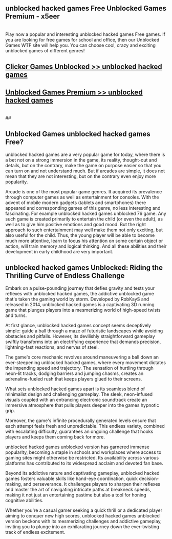 ## unblocked hacked games Free Unblocked Games Premium - x5eer <br>
<br>
Play now a popular and interesting unblocked hacked games Free games. If you are looking for free games for school and office, then our Unblocked Games WTF site will help you. You can choose cool, crazy and exciting unblocked games of different genres!


##  [Clicker Games Unblocked >> unblocked hacked games](http://freeplayer.one?title=unblocked_hacked_games&ref=05)

##  [Unblocked Games Premium >> unblocked hacked games](http://freeplayer.one?title=unblocked_hacked_games&ref=05)
  <br>
  ##



## Unblocked Games unblocked hacked games Free?

unblocked hacked games are a very popular game for today, where there is a bet not on a strong immersion in the game, its reality, thought-out and details, but on the contrary, make the game on purpose easier so that you can turn on and not understand much. But if arcades are simple, it does not mean that they are not interesting, but on the contrary even enjoy more popularity.

Arcade is one of the most popular game genres. It acquired its prevalence through computer games as well as entertainment for consoles. With the advent of mobile modern gadgets (tablets and smartphones) there appeared and corresponding games of this genre, no less interesting and fascinating. For example unblocked hacked games unblocked 76 game. Any such game is created primarily to entertain the child (or even the adult), as well as to give him positive emotions and good mood. But the right approach to such entertainment may well make them not only exciting, but also useful for the child. Thus, the young player will be able to become much more attentive, learn to focus his attention on some certain object or action, will train memory and logical thinking. And all these abilities and their development in early childhood are very important.

##  unblocked hacked games Unblocked: Riding the Thrilling Curve of Endless Challenge

Embark on a pulse-pounding journey that defies gravity and tests your reflexes with unblocked hacked games, the addictive unblocked game that's taken the gaming world by storm. Developed by RobKayS and released in 2014, unblocked hacked games is a captivating 3D running game that plunges players into a mesmerizing world of high-speed twists and turns.

At first glance, unblocked hacked games concept seems deceptively simple: guide a ball through a maze of futuristic landscapes while avoiding obstacles and pitfalls. However, its devilishly straightforward gameplay swiftly transforms into an electrifying experience that demands precision, lightning-fast reactions, and nerves of steel.

The game's core mechanic revolves around maneuvering a ball down an ever-steepening unblocked hacked games, where every movement dictates the impending speed and trajectory. The sensation of hurtling through neon-lit tracks, dodging barriers and jumping chasms, creates an adrenaline-fueled rush that keeps players glued to their screens.

What sets unblocked hacked games apart is its seamless blend of minimalist design and challenging gameplay. The sleek, neon-infused visuals coupled with an entrancing electronic soundtrack create an immersive atmosphere that pulls players deeper into the games hypnotic grip.

Moreover, the game's infinite procedurally generated levels ensure that each attempt feels fresh and unpredictable. This endless variety, combined with escalating difficulty, guarantees an ongoing challenge that hooks players and keeps them coming back for more.

unblocked hacked games unblocked version has garnered immense popularity, becoming a staple in schools and workplaces where access to gaming sites might otherwise be restricted. Its availability across various platforms has contributed to its widespread acclaim and devoted fan base.

Beyond its addictive nature and captivating gameplay, unblocked hacked games fosters valuable skills like hand-eye coordination, quick decision-making, and perseverance. It challenges players to sharpen their reflexes and master the art of navigating intricate paths at breakneck speeds, making it not just an entertaining pastime but also a tool for honing cognitive abilities.

Whether you're a casual gamer seeking a quick thrill or a dedicated player aiming to conquer new high scores, unblocked hacked games unblocked version beckons with its mesmerizing challenges and addictive gameplay, inviting you to plunge into an exhilarating journey down the ever-twisting track of endless excitement.